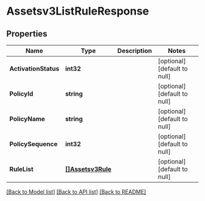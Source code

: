 # Assetsv3ListRuleResponse

## Properties
Name | Type | Description | Notes
------------ | ------------- | ------------- | -------------
**ActivationStatus** | **int32** |  | [optional] [default to null]
**PolicyId** | **string** |  | [optional] [default to null]
**PolicyName** | **string** |  | [optional] [default to null]
**PolicySequence** | **int32** |  | [optional] [default to null]
**RuleList** | [**[]Assetsv3Rule**](assetsv3Rule.md) |  | [optional] [default to null]

[[Back to Model list]](../README.md#documentation-for-models) [[Back to API list]](../README.md#documentation-for-api-endpoints) [[Back to README]](../README.md)

